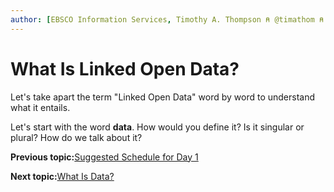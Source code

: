 ```yaml
---
author: [EBSCO Information Services, Timothy A. Thompson ⍝ @timathom ⍝ @timathom@indieweb.social, timothy.thompson@yale.edu]
---
```


# What Is Linked Open Data?

Let's take apart the term "Linked Open Data" word by word to understand what it entails.

Let's start with the word **data**. How would you define it? Is it singular or plural? How do we talk about it?

**Previous topic:**[Suggested Schedule for Day 1](../../day_1/suggested_schedule.md)

**Next topic:**[What Is Data?](../../day_1/lesson_0/what_is_data.md)


